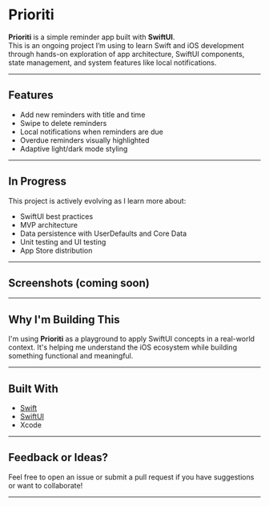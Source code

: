 # Prioriti

**Prioriti** is a simple reminder app built with **SwiftUI**.  
This is an ongoing project I’m using to learn Swift and iOS development through hands-on exploration of app architecture, SwiftUI components, state management, and system features like local notifications.

---

## Features

- Add new reminders with title and time
- Swipe to delete reminders
- Local notifications when reminders are due
- Overdue reminders visually highlighted
- Adaptive light/dark mode styling

---

## In Progress

This project is actively evolving as I learn more about:
- SwiftUI best practices
- MVP architecture
- Data persistence with UserDefaults and Core Data
- Unit testing and UI testing
- App Store distribution

---

## Screenshots (coming soon)

---

## Why I'm Building This

I'm using **Prioriti** as a playground to apply SwiftUI concepts in a real-world context. It's helping me understand the iOS ecosystem while building something functional and meaningful.

---

## Built With

- [Swift](https://swift.org/)
- [SwiftUI](https://developer.apple.com/xcode/swiftui/)
- Xcode

---

## Feedback or Ideas?

Feel free to open an issue or submit a pull request if you have suggestions or want to collaborate!

---

